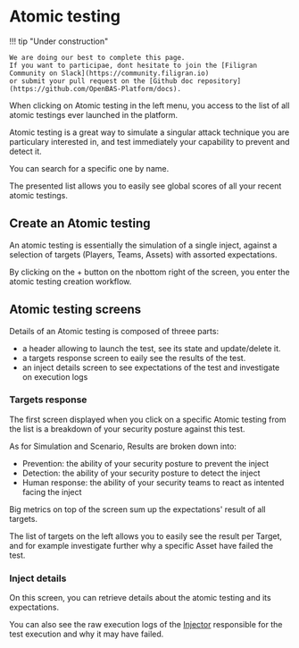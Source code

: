 # Atomic testing

!!! tip "Under construction"

    We are doing our best to complete this page. 
    If you want to participae, dont hesitate to join the [Filigran Community on Slack](https://community.filigran.io) 
    or submit your pull request on the [Github doc repository](https://github.com/OpenBAS-Platform/docs).


When clicking on Atomic testing in the left menu, you access to the list of all atomic testings ever launched in the platform.

Atomic testing is a great way to simulate a singular attack technique you are particulary interested in, and test immediately your capability to prevent and detect it.

You can search for a specific one by name.

The presented list allows you to easily see global scores of all your recent atomic testings.

## Create an Atomic testing

An atomic testing is essentially the simulation of a single inject, against a selection of targets (Players, Teams, Assets) with assorted expectations.

By clicking on the + button on the nbottom right of the screen, you enter the atomic testing creation workflow.

<!-- to be completed after Samuel work on the new creation workflow -->

## Atomic testing screens

Details of an Atomic testing is composed of threee parts:
- a header allowing to launch the test, see its state and update/delete it.
- a targets response screen to eaily see the results of the test.
- an inject details screen to see expectations of the test and investigate on execution logs

### Targets response

The first screen displayed when you click on a specific Atomic testing from the list is a breakdown of your security posture against this test. 

As for Simulation and Scenario, Results are broken down into:
- Prevention: the ability of your security posture to prevent the inject
- Detection: the ability of your security posture to detect the inject
- Human response: the ability of your security teams to react as intented facing the inject

Big metrics on top of the screen sum up the expectations' result of all targets. 

The list of targets on the left allows you to easily see the result per Target, and for example investigate further why a specific Asset have failed the test.

<!-- screenshot of a targets response screen of an inject played against multiple targets -->

### Inject details

On this screen, you can retrieve details about the atomic testing and its expectations.

You can also see the raw execution logs of the [Injector](injectors.md) responsible for the test execution and why it may have failed.





